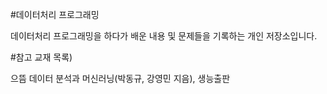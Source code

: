 #데이터처리 프로그래밍

데이터처리 프로그래밍을 하다가 배운 내용 및 문제들을 기록하는 개인 저장소입니다.

#참고 교재 목록)

으뜸 데이터 분석과 머신러닝(박동규, 강영민 지음), 생능출판
